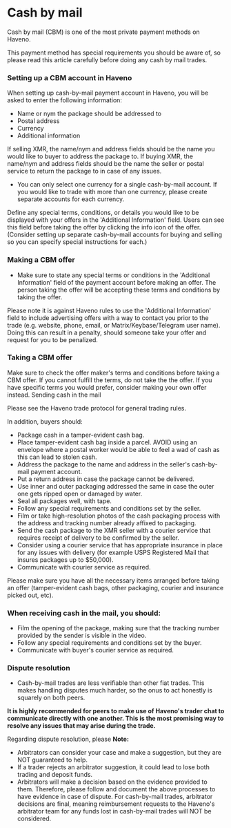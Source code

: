 # Cash by mail

Cash by mail (CBM) is one of the most private payment methods on Haveno.

This payment method has special requirements you should be aware of, so please read this article carefully before doing any cash by mail trades.


### Setting up a CBM account in Haveno

When setting up cash-by-mail payment account in Haveno, you will be asked to enter the following information:
- Name or nym the package should be addressed to
- Postal address
- Currency
- Additional information

If selling XMR, the name/nym and address fields should be the name you would like to buyer to address the package to. If buying XMR, the name/nym and address fields should be the name the seller or postal service to return the package to in case of any issues.

- You can only select one currency for a single cash-by-mail account. If you would like to trade with more than one currency, please create separate accounts for each currency.

Define any special terms, conditions, or details you would like to be displayed with your offers in the 'Additional Information' field. Users can see this field before taking the offer by clicking the info icon of the offer. (Consider setting up separate cash-by-mail accounts for buying and selling so you can specify special instructions for each.)

### Making a CBM offer

- Make sure to state any special terms or conditions in the 'Additional Information' field of the payment account before making an offer. The person taking the offer will be accepting these terms and conditions by taking the offer.

Please note it is against Haveno rules to use the 'Additional Information' field to include advertising offers with a way to contact you prior to the trade (e.g. website, phone, email, or Matrix/Keybase/Telegram user name). Doing this can result in a penalty, should someone take your offer and request for you to be penalized.

### Taking a CBM offer

Make sure to check the offer maker's terms and conditions before taking a CBM offer. If you cannot fulfill the terms, do not take the the offer. If you have specific terms you would prefer, consider making your own offer instead.
Sending cash in the mail

Please see the Haveno trade protocol for general trading rules.

In addition, buyers should:

- Package cash in a tamper-evident cash bag.
- Place tamper-evident cash bag inside a parcel. AVOID using an envelope where a postal worker would be able to feel a wad of cash as this can lead to stolen cash.
- Address the package to the name and address in the seller's cash-by-mail payment account.
- Put a return address in case the package cannot be delivered.
- Use inner and outer packaging addressed the same in case the outer one gets ripped open or damaged by water.
- Seal all packages well, with tape.
- Follow any special requirements and conditions set by the seller.
- Film or take high-resolution photos of the cash packaging process with the address and tracking number already affixed to packaging.
- Send the cash package to the XMR seller with a courier service that requires receipt of delivery to be confirmed by the seller.
- Consider using a courier service that has appropriate insurance in place for any issues with delivery (for example USPS Registered Mail that insures packages up to $50,000).
- Communicate with courier service as required.

Please make sure you have all the necessary items arranged before taking an offer (tamper-evident cash bags, other packaging, courier and insurance picked out, etc).

### When receiving cash in the mail, you should:

- Film the opening of the package, making sure that the tracking number provided by the sender is visible in the video.
- Follow any special requirements and conditions set by the buyer.
- Communicate with buyer's courier service as required.

### Dispute resolution

- Cash-by-mail trades are less verifiable than other fiat trades. This makes handling disputes much harder, so the onus to act honestly is squarely on both peers.

**It is highly recommended for peers to make use of Haveno's trader chat to communicate directly with one another. This is the most promising way to resolve any issues that may arise during the trade.**

Regarding dispute resolution, please **Note:**
- Arbitrators can consider your case and make a suggestion, but they are NOT guaranteed to help.
- If a trader rejects an arbitrator suggestion, it could lead to lose both trading and deposit funds.
- Arbitrators will make a decision based on the evidence provided to them. Therefore, please follow and document the above processes to have evidence in case of dispute. For cash-by-mail trades, arbitrator decisions are final, meaning reimbursement requests to the Haveno's arbitrator team for any funds lost in cash-by-mail trades will NOT be considered.
